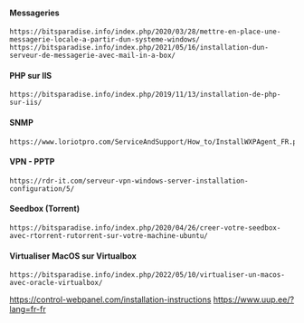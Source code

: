 #### Messageries
```
https://bitsparadise.info/index.php/2020/03/28/mettre-en-place-une-messagerie-locale-a-partir-dun-systeme-windows/
https://bitsparadise.info/index.php/2021/05/16/installation-dun-serveur-de-messagerie-avec-mail-in-a-box/

```

#### PHP sur IIS
```
https://bitsparadise.info/index.php/2019/11/13/installation-de-php-sur-iis/
```

#### SNMP
```
https://www.loriotpro.com/ServiceAndSupport/How_to/InstallWXPAgent_FR.php
```

#### VPN - PPTP
```
https://rdr-it.com/serveur-vpn-windows-server-installation-configuration/5/
```

#### Seedbox (Torrent)
```
https://bitsparadise.info/index.php/2020/04/26/creer-votre-seedbox-avec-rtorrent-rutorrent-sur-votre-machine-ubuntu/
```

#### Virtualiser MacOS sur Virtualbox
```
https://bitsparadise.info/index.php/2022/05/10/virtualiser-un-macos-avec-oracle-virtualbox/
```




https://control-webpanel.com/installation-instructions
https://www.uup.ee/?lang=fr-fr
